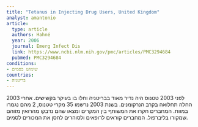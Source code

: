 ```yaml
---
title: "Tetanus in Injecting Drug Users, United Kingdom"
analyst: amantonio
article:
  type: article
  authors: Hahné
  year: 2006
  journal: Emerg Infect Dis
  link: https://www.ncbi.nlm.nih.gov/pmc/articles/PMC3294684
  pubmed: PMC3294684
conditions:
- שימוש בסמים
countries:
- בריטניה
---
```


לפני 2003 טטנוס היה נדיר מאוד בבריטניה וחלו בו בעיקר בקשישים. אחרי 2003 החלה תחלואה בקרב הנרקומנים. בשנת 2003 נרשמו 35 מקרי טטנוס, 2 מהם נגמרו במוות. המחברים חקרו את המשותף בין המקרים ומצאו שהם נדבקו מהרואין מזוהם שמקורו בליברפול.
המחברים קוראים לרופאים ולסוהרים לחסן את המכורים לסמים.

